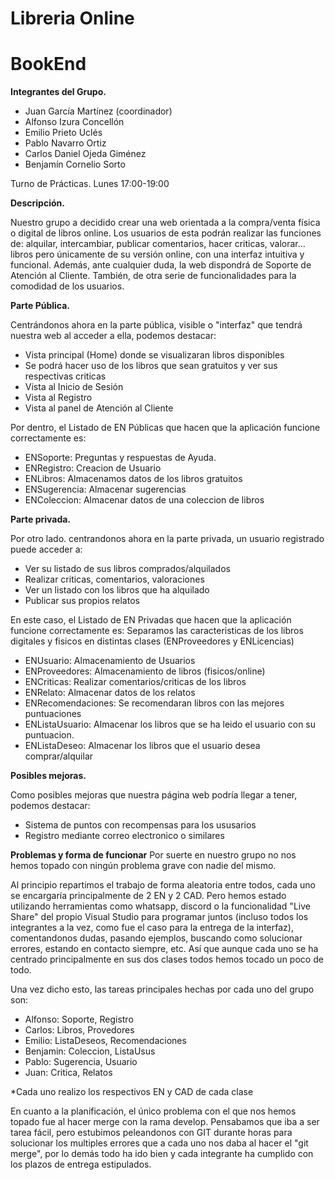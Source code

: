 # Libreria Online 
# BookEnd

**Integrantes del Grupo.**

  - Juan García Martínez (coordinador) 
  - Alfonso Izura Concellón
  - Emilio Prieto Uclés
  - Pablo Navarro Ortiz
  - Carlos Daniel Ojeda Giménez
  - Benjamín Cornelio Sorto

Turno de Prácticas.
  Lunes 17:00-19:00


**Descripción.**

  Nuestro grupo a decidido crear una web orientada a la compra/venta física o digital de libros online. Los usuarios de esta podrán realizar las funciones de: alquilar, intercambiar, publicar comentarios, hacer criticas, valorar...   libros pero únicamente de su versión online, con una interfaz intuitiva y funcional. Además, ante cualquier duda, la web dispondrá de Soporte de Atención al Cliente. También, de otra serie de funcionalidades para la comodidad de los usuarios.

  

**Parte Pública.**

Centrándonos ahora en la parte pública, visible o "interfaz" que tendrá nuestra web al acceder a ella, podemos destacar:
 - Vista principal (Home) donde se visualizaran libros disponibles
 - Se podrá hacer uso de los libros que sean gratuitos y ver sus respectivas criticas
 - Vista al Inicio de Sesión
 - Vista al Registro
 - Vista al panel de Atención al Cliente

Por dentro, el Listado de EN Públicas que hacen que la aplicación funcione correctamente es:
 - ENSoporte: Preguntas y respuestas de Ayuda.
 - ENRegistro: Creacion de Usuario
 - ENLibros: Almacenamos datos de los libros gratuitos
 - ENSugerencia: Almacenar sugerencias
 - ENColeccion: Almacenar datos de una coleccion de libros
 
 
**Parte privada.**

Por otro lado. centrandonos ahora en la parte privada, un usuario registrado puede acceder a:
   - Ver su listado de sus libros comprados/alquilados
   - Realizar criticas, comentarios, valoraciones
   - Ver un listado con los libros que ha alquilado
   - Publicar sus propios relatos
 
En este caso, el Listado de EN Privadas que hacen que la aplicación funcione correctamente es:
  Separamos las caracteristicas de los libros digitales y fisicos en distintas clases (ENProveedores y ENLicencias)
  - ENUsuario: Almacenamiento de Usuarios
  - ENProveedores: Almacenamiento de libros (fisicos/online)
  - ENCriticas: Realizar comentarios/criticas de los libros
  - ENRelato: Almacenar datos de los relatos
  - ENRecomendaciones: Se recomendaran libros con las mejores puntuaciones
  - ENListaUsuario: Almacenar los libros que se ha leido el usuario con su puntuacion. 
  - ENListaDeseo: Almacenar los libros que el usuario desea comprar/alquilar
  
  
**Posibles mejoras.**

Como posibles mejoras que nuestra página web podría llegar a tener, podemos destacar:
  - Sistema de puntos con recompensas para los ususarios
  - Registro mediante correo electronico o similares
 
 
**Problemas y forma de funcionar**
Por suerte en nuestro grupo no nos hemos topado con ningún problema grave con nadie del mismo.

Al principio repartimos el trabajo de forma aleatoria entre todos, cada uno se encargaría principalmente de 2 EN y 2 CAD. Pero hemos estado utilizando herramientas como whatsapp, discord o la funcionalidad "Live Share" del propio Visual Studio para programar juntos (incluso todos los integrantes a la vez, como fue el caso para la entrega de la interfaz), comentandonos dudas, pasando ejemplos, buscando como solucionar errores, estando en contacto siempre, etc. Así que aunque cada uno se ha centrado principalmente en sus dos clases todos hemos tocado un poco de todo.

Una vez dicho esto, las tareas principales hechas por cada uno del grupo son:

 - Alfonso: Soporte, Registro
 - Carlos: Libros, Provedores
 - Emilio: ListaDeseos, Recomendaciones
 - Benjamin: Coleccion,  ListaUsus
 - Pablo: Sugerencia, Usuario
 - Juan: Critica, Relatos
 
*Cada uno realizo los respectivos EN y CAD de cada clase

En cuanto a la planificación, el único problema con el que nos hemos topado fue al hacer merge con la rama develop. Pensabamos que iba a ser tarea fácil, pero estubimos peleandonos con GIT durante horas para solucionar los multiples errores que a cada uno nos daba al hacer el "git merge", por lo demás todo ha ido bien y cada integrante ha cumplido con los plazos de entrega estipulados.
